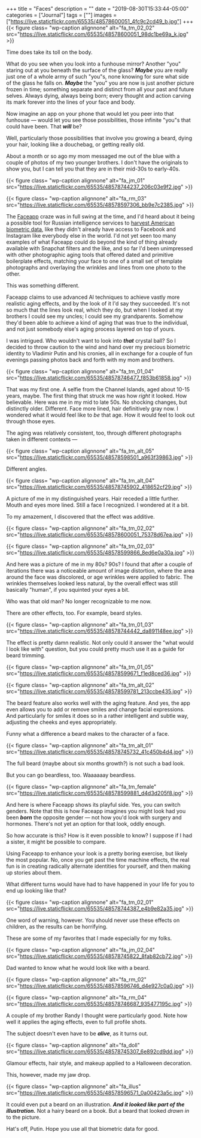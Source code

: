 +++
title = "Faces"
description = ""
date = "2019-08-30T15:33:44-05:00"
categories = ["Journal"]
tags = [""]
images = ["https://live.staticflickr.com/65535/48578600051_4fc9c2cd49_b.jpg"]
+++
{{< figure class= "wp-caption alignnone" alt="fa_tm_02_02" src="https://live.staticflickr.com/65535/48578600051_98dc1be69a_k.jpg" >}}

Time does take its toll on the body. 

What do you see when you look into a funhouse mirror? Another "you" staring out at you beneath the surface of the glass? ***Maybe*** you are really just one of a whole army of such "you"s, none knowing for sure what side of the glass he falls on. ***Maybe*** the "you" you are now is just another picture frozen in time; something separate and distinct from all your past and future selves. Always dying, always being born; every thought and action carving its mark forever into the lines of your face and body.

Now imagine an app on your phone that would let you peer into that funhouse — would let you see those possibilities, those infinite "you"s that could have been. That ***will*** be? 

Well, particularly those possibilities that involve you growing a beard, dying your hair, looking like a douchebag, or getting really old.
<!--more-->

About a month or so ago my mom messaged me out of the blue with a couple of photos of my two younger brothers. I don't have the originals to show you, but I can tell you that they are in their mid-30s to early-40s. 

{{< figure class= "wp-caption alignnone" alt="fa_jm_01" src="https://live.staticflickr.com/65535/48578744237_206c03e9f2.jpg" >}}

{{< figure class= "wp-caption alignnone" alt="fa_rm_03" src="https://live.staticflickr.com/65535/48578597306_bb9e7c2385.jpg" >}}

The [Faceapp](https://www.faceapp.com) craze was in full swing at the time, and I'd heard about it being a possible tool for Russian intelligence services to [harvest American biometric data](https://www.forbes.com/sites/thomasbrewster/2019/07/17/faceapp-is-the-russian-face-aging-app-a-danger-to-your-privacy/#6a7f29122755), like they didn't already have access to Facebook and Instagram like everybody else in the world. I'd not yet seen too many examples of what Faceapp could do beyond the kind of thing already available with Snapchat filters and the like, and so far I'd been unimpressed with other photographic aging tools that offered dated and primitive boilerplate effects, matching your face to one of a small set of template photographs and overlaying the wrinkles and lines from one photo to the other. 

This was something different.

Faceapp claims to use advanced AI techniques to achieve vastly more realistic aging effects, and by the look of it I'd say they succeeded. It's not so much that the lines look real, which they do, but when I looked at my brothers I could see my uncles; I could see my grandparents. Somehow they'd been able to achieve a kind of aging that was true to the individual, and not just somebody else's aging process layered on top of yours.

I was intrigued. Who wouldn't want to look into ***that*** crystal ball? So I decided to throw caution to the wind and hand over my precious biometric identity to Vladimir Putin and his cronies, all in exchange for a couple of fun evenings passing photos back and forth with my mom and brothers. 

{{< figure class= "wp-caption alignnone" alt="fa_tm_01_04" src="https://live.staticflickr.com/65535/48578746477_f853b61858.jpg" >}}

That was my first one. A selfie from the Channel Islands, aged about 10-15 years, maybe. The first thing that struck me was how *right* it looked. How believable. Here was me in my mid to late 50s. No shocking changes, but distinctly older. Different. Face more lined, hair definitively gray now. I wondered what it would feel like to *be* that age. How it would feel to look out through those eyes.

The aging was relatively consistent, too, through different photographs taken in different contexts —

{{< figure class= "wp-caption alignnone" alt="fa_tm_alt_05" src="https://live.staticflickr.com/65535/48578598501_a963f39863.jpg" >}}

Different angles.

{{< figure class= "wp-caption alignnone" alt="fa_tm_alt_04" src="https://live.staticflickr.com/65535/48578745902_418652cf29.jpg" >}}

A picture of me in my distinguished years. Hair receded a little further. Mouth and eyes more lined. Still a face I recognized. I wondered at it a bit.

To my amazement, I discovered that the effect was additive. 

{{< figure class= "wp-caption alignnone" alt="fa_tm_02_02" src="https://live.staticflickr.com/65535/48578600051_75378d67ea.jpg" >}}

{{< figure class= "wp-caption alignnone" alt="fa_tm_02_03" src="https://live.staticflickr.com/65535/48578599866_8ed6e0a30a.jpg" >}}

And here was a picture of me in my 80s? 90s? I found that after a couple of iterations there was a noticeable amount of image distortion, where the area around the face was discolored, or age wrinkles were applied to fabric. The wrinkles themselves looked less natural, by the overall effect was still basically "human", if you squinted your eyes a bit.

Who was that old man? No longer recognizable to me now.

There are other effects, too. For example, beard styles.

{{< figure class= "wp-caption alignnone" alt="fa_tm_01_03" src="https://live.staticflickr.com/65535/48578744442_da891148ee.jpg" >}}

The effect is pretty damn realistic. Not only could it answer the "what would I look like with" question, but you could pretty much use it as a guide for beard trimming.

{{< figure class= "wp-caption alignnone" alt="fa_tm_01_05" src="https://live.staticflickr.com/65535/48578599671_f1ed8ced36.jpg" >}}

{{< figure class= "wp-caption alignnone" alt="fa_tm_alt_02" src="https://live.staticflickr.com/65535/48578599781_213ccbe435.jpg" >}}

The beard feature also works well with the aging feature. And yes, the app even allows you to add or remove smiles and change facial expressions. And particularly for smiles it does so in a rather intelligent and subtle way, adjusting the cheeks and eyes appropriately.

Funny what a difference a beard makes to the character of a face.

{{< figure class= "wp-caption alignnone" alt="fa_tm_alt_01" src="https://live.staticflickr.com/65535/48578745732_41c450b4d4.jpg" >}}

The full beard (maybe about six months growth?) is not such a bad look. 

But you can go beardless, too. Waaaaaay beardless.

{{< figure class= "wp-caption alignnone" alt="fa_tm_female" src="https://live.staticflickr.com/65535/48578599881_d4d3d205f8.jpg" >}}

And here is where Faceapp shows its playful side. Yes, you can switch genders. Note that this is how Faceapp imagines you might look had you been ***born*** the opposite gender — not how you'd look with surgery and hormones. There's not yet an option for that look, oddly enough.

So how accurate is this? How is it even possible to know? I suppose if I had a sister, it might be possible to compare. 

Using Faceapp to enhance your look is a pretty boring exercise, but likely the most popular. No, once you get past the time machine effects, the real fun is in creating radically alternate identities for yourself, and then making up stories about them. 

What different turns would have had to have happened in your life for you to end up looking like that?

{{< figure class= "wp-caption alignnone" alt="fa_tm_02_01" src="https://live.staticflickr.com/65535/48578744387_e4b9e82a35.jpg" >}}

One word of warning, however. You should never use these effects on children, as the results can be horrifying.

These are some of my favorites that I made especially for my folks.

{{< figure class= "wp-caption alignnone" alt="fa_jm_02_04" src="https://live.staticflickr.com/65535/48578745822_8fab82cb72.jpg" >}}

Dad wanted to know what he would look like with a beard. 

{{< figure class= "wp-caption alignnone" alt="fa_rm_02" src="https://live.staticflickr.com/65535/48578596746_d4e927c0a0.jpg" >}}

{{< figure class= "wp-caption alignnone" alt="fa_rm_04" src="https://live.staticflickr.com/65535/48578746687_935477195c.jpg" >}}

A couple of my brother Randy I thought were particularly good. Note how well it applies the aging effects, even to full profile shots.

The subject doesn't even have to be ***alive***, as it turns out.

{{< figure class= "wp-caption alignnone" alt="fa_doll" src="https://live.staticflickr.com/65535/48578745307_6e892cd9dd.jpg" >}}

Glamour effects, hair style, and makeup applied to a Halloween decoration. 

This, however, made my jaw drop.

{{< figure class= "wp-caption alignnone" alt="fa_illus" src="https://live.staticflickr.com/65535/48578596571_0a00423a5c.jpg" >}}

It could even put a beard on an illustration. ***And it looked like part of the illustration.*** Not a hairy beard on a book. But a beard that looked *drawn in* to the picture. 

Hat's off, Putin. Hope you use all that biometric data for good.
